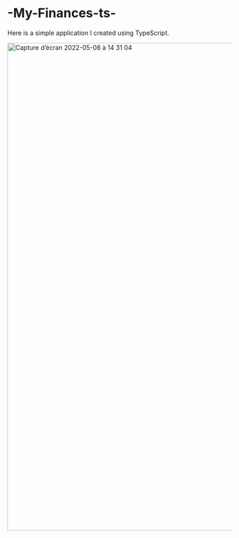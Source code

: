 # -My-Finances-ts-

Here is a simple application I created using TypeScript.

<img width="1095" alt="Capture d’écran 2022-05-08 à 14 31 04" src="https://user-images.githubusercontent.com/69395344/167297491-aca1878c-a48b-4d98-9aa3-0fbe67f9faf7.png">
